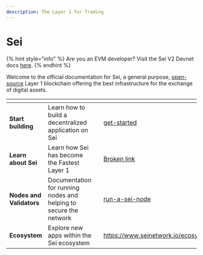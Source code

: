 ```yaml
---
description: The Layer 1 for Trading
---
```


# Sei

{% hint style="info" %}
Are you an EVM developer? Visit the Sei V2 Devnet docs [here](https://v2.docs.sei.io/).
{% endhint %}

Welcome to the official documentation for Sei, a general purpose,  [open-source](https://github.com/sei-protocol/sei-chain) Layer 1 blockchain offering the best infrastructure for the exchange of digital assets.&#x20;

<table data-card-size="large" data-view="cards"><thead><tr><th></th><th></th><th></th><th data-hidden data-card-target data-type="content-ref"></th></tr></thead><tbody><tr><td><strong>Start building</strong></td><td>Learn how to build a decentralized application on Sei</td><td></td><td><a href="develop/get-started/">get-started</a></td></tr><tr><td><strong>Learn about Sei</strong></td><td>Learn how Sei has become the Fastest Layer 1 </td><td></td><td><a href="broken-reference">Broken link</a></td></tr><tr><td><strong>Nodes and Validators</strong></td><td>Documentation for running nodes and helping to secure the network</td><td></td><td><a href="full-node/run-a-sei-node/">run-a-sei-node</a></td></tr><tr><td><strong>Ecosystem</strong></td><td>Explore new apps within the Sei ecosystem</td><td></td><td><a href="https://www.seinetwork.io/ecosystem">https://www.seinetwork.io/ecosystem</a></td></tr></tbody></table>

